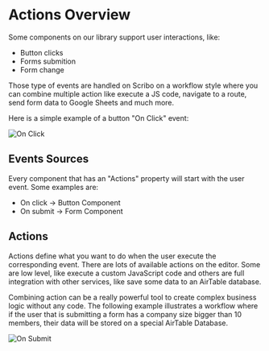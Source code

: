 # Actions Overview

Some components on our library support user interactions, like:

- Button clicks
- Forms submition
- Form change

Those type of events are handled on Scribo on a workflow style where you can combine multiple action like execute a JS code, navigate to a route, send form data to Google Sheets and much more.

Here is a simple example of a button "On Click" event:

![On Click](assets/on-click-action.png)

## Events Sources

Every component that has an "Actions" property will start with the user event. Some examples are:

- On click → Button Component
- On submit → Form Component

## Actions

Actions define what you want to do when the user execute the corresponding event. There are lots of available actions on the editor. Some are low level, like execute a custom JavaScript code and others are full integration with other services, like save some data to an AirTable database.

Combining action can be a really powerful tool to create complex business logic without any code. The following example illustrates a workflow where if the user that is submitting a form has a company size bigger than 10 members, their data will be stored on a special AirTable Database.

![On Submit](assets/form-action.png)